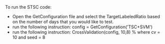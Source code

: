 To run the STSC code:
* Open the GetConfiguration file and select the TargetLabeledRatio based on the number of days that you would like to test.
* run the following instruction: config = GetConfiguration('TSC+SVM')
* run the following instruction: CrossValidation(config, 10,8) % where cv = 10 and seed = 8
